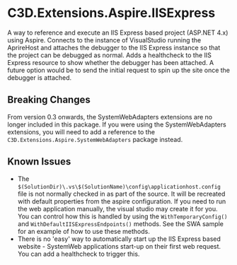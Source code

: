 # C3D.Extensions.Aspire.IISExpress

A way to reference and execute an IIS Express based project (ASP.NET 4.x) using Aspire.
Connects to the instance of VisualStudio running the AprireHost and attaches the debugger to the IIS Express instance so that the project can be debugged as normal.
Adds a healthcheck to the IIS Express resource to show whether the debugger has been attached.
A future option would be to send the initial request to spin up the site once the debugger is attached.

## Breaking Changes
From version 0.3 onwards, the SystemWebAdapters extensions are no longer included in this package. 
If you were using the SystemWebAdapters extensions, you will need to add a reference to the `C3D.Extensions.Aspire.SystemWebAdapters` package instead.

## Known Issues
- The `$(SolutionDir)\.vs\$(SolutionName)\config\applicationhost.config` file is not normally checked in as part of the source. It will be recreated with default properties from the aspire configuration.
If you need to run the web application manually, the visual studio may create it for you.
You can control how this is handled by using the `WithTemporaryConfig()` and `WithDefaultIISExpressEndpoints()` methods.
See the SWA sample for an example of how to use these methods.
- There is no 'easy' way to automatically start up the IIS Express based website - SystemWeb applications start-up on their first web request. You can add a healthcheck to trigger this.